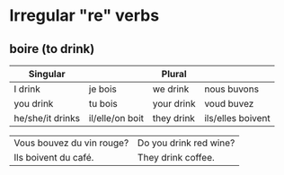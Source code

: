 # Irregular "re" verbs

## boire (to drink)

| Singular         |                 | Plural     |                   |
| ---------------- | --------------- | ---------- | ----------------- |
| I drink          | je bois         | we drink   | nous buvons       |
| you drink        | tu bois         | your drink | voud buvez        |
| he/she/it drinks | il/elle/on boit | they drink | ils/elles boivent |

|                           |                        |
| ------------------------- | ---------------------- |
| Vous bouvez du vin rouge? | Do you drink red wine? |
| Ils boivent du café.      | They drink coffee.     |
